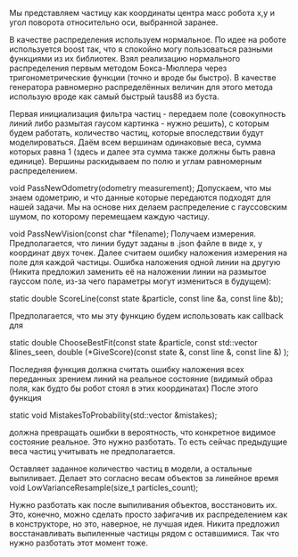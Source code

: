  Мы представляем частицу как координаты центра масс робота x,y
 и угол поворота относительно оси, выбранной заранее.
 
 В качестве распределения используем нормальное. По идее на роботе используется boost так, что я спокойно могу
 пользоваться разными функциями из их библиотек. Взял реализацию нормального распределения первым методом Бокса-Мюллера
 через тригонометрические функции (точно и вроде бы быстро). В качестве генератора равномерно распределённых величин
 для этого метода использую вроде как самый быстрый taus88 из буста.

 Первая инициализация фильтра частиц - передаем поле (совокупность линий либо размытая гаусом картинка - нужно решить),
 с которым будем работать, количество частиц, которые впоследствии будут моделироваться.
 Даём всем вершинам одинаковые веса, сумма которых равна 1 (здесь и далее эта сумма также должны быть равна единице).
 Вершины раскидываем по полю и углам равномерным распределением.
 
 void PassNewOdometry(odometry measurement);
 Допускаем, что мы знаем одометрию, и что данные которые передаются подходят для нашей задачи.
 Мы на основе них делаем распределение с гауссовским шумом, по которому перемещаем каждую частицу.
 
  void PassNewVision(const char *filename);
  Получаем измерения. Предполагается, что линии будут заданы в .json файле в виде x, y координат двух точек.
  Далее считаем ошибку наложения измерения на поле для каждой частицы.
  Ошибка наложения одной линии на другую (Никита предложил заменить её на наложении линии на размытое гауссом поле, из-за чего параметры могут измениться в будущем):
  
  static double ScoreLine(const state &particle, const line &a, const line &b);
  
  Предполагается, что мы эту функцию будем использовать как callback для
  
  static double ChooseBestFit(const state &particle, const std::vector<line> &lines_seen,
            double (*GiveScore)(const state &, const line &, const line &) );
  
  Последняя функция должна считать ошибку наложения всех переданных зрением линий на реальное состояние (видимый образ поля, как будто бы робот стоял в этих координатах)
  После этого функция 
  
  static void MistakesToProbability(std::vector<double> &mistakes);
  
  должна превращать ошибки в вероятность, что конкретное видимое состояние реальное. Это нужно разботать.
  То есть сейчас предыдущие веса частиц учитывать не предполагается.
  
  Оставляет заданное количество частиц в модели, а остальные выпиливает. Делает это согласно весам объектов за линейное время
  void LowVarianceResample(size_t particles_count);
  
  Нужно разботать как после выпиливания объектов, восстановить их. Это, конечно, можно сделать просто зафигачив их распределением как в конструкторе, но
  это, наверное, не лучшая идея. Никита предложил восстанавливать выпиленные частицы рядом с оставшимися. Так что нужно разботать этот момент тоже.

